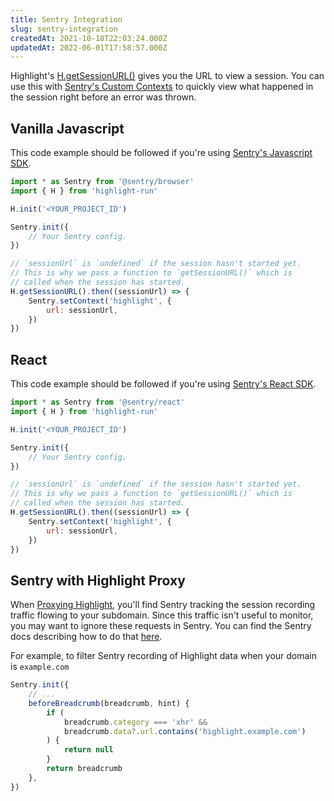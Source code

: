 ```yaml
---
title: Sentry Integration
slug: sentry-integration
createdAt: 2021-10-18T22:03:24.000Z
updatedAt: 2022-06-01T17:58:57.000Z
---
```


Highlight's [H.getSessionURL()](../../sdk/client.md#Hget-session-url) gives you the URL to view a session. You can use this with [Sentry's Custom Contexts](https://docs.sentry.io/platforms/javascript/enriching-events/context/) to quickly view what happened in the session right before an error was thrown.

## Vanilla Javascript

This code example should be followed if you're using [Sentry's Javascript SDK](https://docs.sentry.io/platforms/javascript/).

```javascript
import * as Sentry from '@sentry/browser'
import { H } from 'highlight-run'

H.init('<YOUR_PROJECT_ID')

Sentry.init({
	// Your Sentry config.
})

// `sessionUrl` is `undefined` if the session hasn't started yet.
// This is why we pass a function to `getSessionURL()` which is
// called when the session has started.
H.getSessionURL().then((sessionUrl) => {
	Sentry.setContext('highlight', {
		url: sessionUrl,
	})
})
```

## React

This code example should be followed if you're using [Sentry's React SDK](https://docs.sentry.io/platforms/javascript/guides/react/enriching-events/context/).

```javascript
import * as Sentry from '@sentry/react'
import { H } from 'highlight-run'

H.init('<YOUR_PROJECT_ID')

Sentry.init({
	// Your Sentry config.
})

// `sessionUrl` is `undefined` if the session hasn't started yet.
// This is why we pass a function to `getSessionURL()` which is
// called when the session has started.
H.getSessionURL().then((sessionUrl) => {
	Sentry.setContext('highlight', {
		url: sessionUrl,
	})
})
```

## Sentry with Highlight Proxy

When [Proxying Highlight](../9_tips/proxying-highlight.md), you'll find Sentry tracking the session recording traffic flowing to your subdomain. Since this traffic isn't useful to monitor, you may want to ignore these requests in Sentry. You can find the Sentry docs describing how to do that [here](https://docs.sentry.io/platforms/javascript/enriching-events/breadcrumbs/#customize-breadcrumbs).

For example, to filter Sentry recording of Highlight data when your domain is `example.com`

```javascript
Sentry.init({
	// ...
	beforeBreadcrumb(breadcrumb, hint) {
		if (
			breadcrumb.category === 'xhr' &&
			breadcrumb.data?.url.contains('highlight.example.com')
		) {
			return null
		}
		return breadcrumb
	},
})
```
